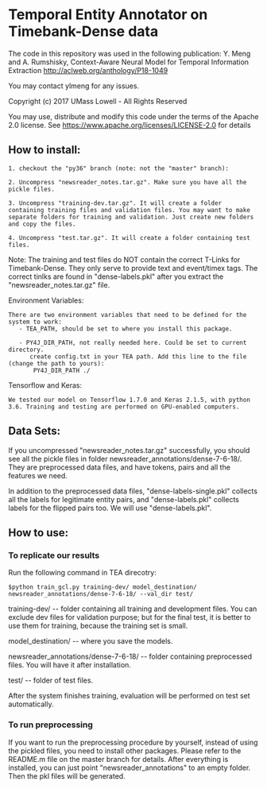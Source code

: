 # Temporal Entity Annotator on Timebank-Dense data


The code in this repository was used in the following publication:  Y. Meng and A. Rumshisky,  Context-Aware Neural Model for Temporal Information Extraction http://aclweb.org/anthology/P18-1049 

You may contact ylmeng for any issues.

Copyright (c) 2017 UMass Lowell - All Rights Reserved

You may use, distribute and modify this code under the terms of the Apache 2.0 license. See https://www.apache.org/licenses/LICENSE-2.0 for details

## How to install:

    1. checkout the "py36" branch (note: not the "master" branch):
       
    2. Uncompress "newsreader_notes.tar.gz". Make sure you have all the pickle files.
    
    3. Uncompress "training-dev.tar.gz". It will create a folder containing training files and validation files. You may want to make separate folders for training and validation. Just create new folders and copy the files.
    
    4. Uncompress "test.tar.gz". It will create a folder containing test files.

Note: The training and test files do NOT contain the correct T-Links for Timebank-Dense. They only serve to provide text and event/timex tags. The correct tinlks are found in "dense-labels.pkl" after you extract the "newsreader_notes.tar.gz" file.

Environment Variables:

    There are two environment variables that need to be defined for the system to work:
       - TEA_PATH, should be set to where you install this package.

       - PY4J_DIR_PATH, not really needed here. Could be set to current directory.
          create config.txt in your TEA path. Add this line to the file (change the path to yours):
           PY4J_DIR_PATH ./

Tensorflow and Keras:
    
    We tested our model on Tensorflow 1.7.0 and Keras 2.1.5, with python 3.6. Training and testing are performed on GPU-enabled computers.

## Data Sets:

If you uncompressed "newsreader_notes.tar.gz" successfully, you should see all the pickle files in folder newsreader_annotations/dense-7-6-18/. They are preprocessed data files, and have tokens, pairs and all the features we need.

In addition to the preprocessed data files, "dense-labels-single.pkl" collects all the labels for legitimate entity pairs, and "dense-labels.pkl" collects labels for the flipped pairs too. We will use "dense-labels.pkl".

## How to use:

### To replicate our results

Run the following command in TEA direcotry:

    $python train_gcl.py training-dev/ model_destination/ newsreader_annotations/dense-7-6-18/ --val_dir test/

training-dev/ -- folder containing all training and development files. You can exclude dev files for validation purpose; but for the final test, it is better to use them for training, because the training set is small.

model_destination/ -- where you save the models.

newsreader_annotations/dense-7-6-18/ --  folder containing preprocessed files. You will have it after installation.

test/ --  folder of test files.

After the system finishes training, evaluation will be performed on test set automatically.
    
### To run preprocessing
If you want to run the preprocessing procedure by yourself, instead of using the pickled files, you need to install other packages. Please refer to the README.m file on the master branch for details. After everything is installed, you can just point "newsreader_annotations" to an empty folder. Then the pkl files will be generated.


